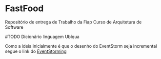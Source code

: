 # FastFood
Repositório de entrega de Trabalho da Fiap Curso de Arquitetura de Software

#TODO Dicionário linguagem Ubíqua

Como a ideia inicialmente é que o desenho do EventStorm seja incremental segue o link do [EventStorming](https://miro.com/welcomeonboard/UElJdjNsbXhCU2JKTjFKeFFYaXFPQ1cwT2w1d3hnUGRFd0hHUEx2ZGRhOHplMFhlaWZIZVY5Z1EzRE1wY3NXZnwzNDU4NzY0NTk1Mzg2MjM0MzIwfDI=?share_link_id=347558074121)
